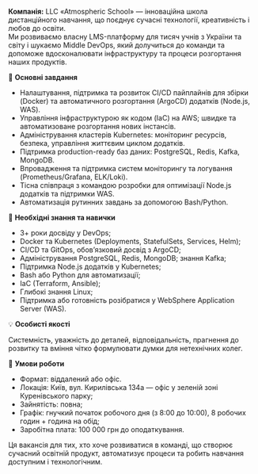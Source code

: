 **Компанія:** LLC «Atmospheric School» — інноваційна школа дистанційного
навчання, що поєднує сучасні технології, креативність і любов до освіти.  
Ми розвиваємо власну LMS-платформу для тисяч учнів з України та світу і
шукаємо Middle DevOps, який долучиться до команди та допоможе вдосконалювати
інфраструктуру та процеси розгортання наших продуктів.

🧩 **Основні завдання**

  * Налаштування, підтримка та розвиток CI/CD пайплайнів для збірки (Docker) та автоматичного розгортання (ArgoCD) додатків (Node.js, WAS).
  * Управління інфраструктурою як кодом (IaC) на AWS; швидке та автоматизоване розгортання нових інстансів.
  * Адміністрування кластерів Kubernetes: моніторинг ресурсів, безпека, управління життєвим циклом додатків.
  * Підтримка production-ready баз даних: PostgreSQL, Redis, Kafka, MongoDB.
  * Впровадження та підтримка систем моніторингу та логування (Prometheus/Grafana, ELK/Loki).
  * Тісна співпраця з командою розробки для оптимізації Node.js додатків та підтримки WAS.
  * Автоматизація рутинних завдань за допомогою Bash/Python.

🧠 **Необхідні знання та навички**

  * 3+ роки досвіду у DevOps;
  * Docker та Kubernetes (Deployments, StatefulSets, Services, Helm);
  * CI/CD та GitOps, обов’язковий досвід з ArgoCD;
  * Адміністрування PostgreSQL, Redis, MongoDB; знання Kafka;
  * Підтримка Node.js додатків у Kubernetes;
  * Bash або Python для автоматизації;
  * IaC (Terraform, Ansible);
  * Глибокі знання Linux;
  * Підтримка або готовність розібратися у WebSphere Application Server (WAS).

💡 **Особисті якості**

Системність, уважність до деталей, відповідальність, прагнення до розвитку та
вміння чітко формулювати думки для нетехнічних колег.

🌿 **Умови роботи**

  * Формат: віддалений або офіс. 
  * Локація: Київ, вул. Кирилівська 134а — офіс у зеленій зоні Куренівського парку;
  * Зайнятість: повна;
  * Графік: гнучкий початок робочого дня (з 8:00 до 10:00), 8 робочих годин + година на обід;
  * Заробітна плата: 100 000 грн до оподаткування.

Ця вакансія для тих, хто хоче розвиватися в команді, що створює сучасний
освітній продукт, автоматизує процеси та робить навчання доступним і
технологічним.